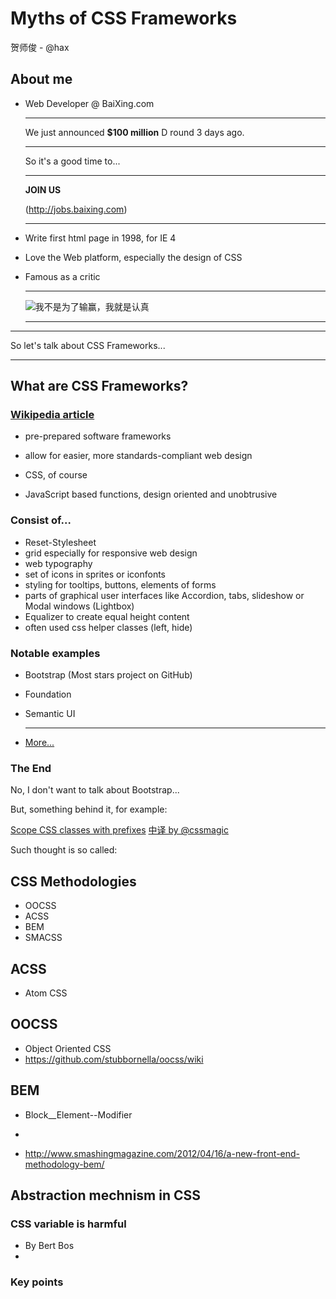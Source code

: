 # Myths of CSS Frameworks

贺师俊 - @hax


## About me

 - Web Developer @ BaiXing.com

   ---
   
   We just announced **$100 million** D round 3 days ago.

   ---
   
   So it's a good time to...
   
   ---

   **JOIN US**

   (http://jobs.baixing.com)

   ---

 - Write first html page in 1998, for IE 4

 - Love the Web platform, especially the design of CSS

 - Famous as a critic

   ---

   ![我不是为了输赢，我就是认真](http://mmbiz.qpic.cn/mmbiz/agEQQ7NdJSNsicF1gEy6wJTlLd5COiac9YeOyn6iazca5icBtsWRxrtlwas0cuKCIMLWibHdNuO5w5R3T3plRzG1oKA/0)

   ---

---

So let's talk about CSS Frameworks...

---


## What are CSS Frameworks?


### [Wikipedia article](http://en.wikipedia.org/wiki/CSS_frameworks)

 - pre-prepared software frameworks

 - allow for easier, more standards-compliant web design

 - CSS, of course

 - JavaScript based functions, design oriented and unobtrusive 

 
### Consist of...

   - Reset-Stylesheet
   - grid especially for responsive web design
   - web typography
   - set of icons in sprites or iconfonts
   - styling for tooltips, buttons, elements of forms
   - parts of graphical user interfaces like Accordion, tabs, slideshow or Modal windows (Lightbox)
   - Equalizer to create equal height content
   - often used css helper classes (left, hide)


### Notable examples

   - Bootstrap (Most stars project on GitHub)
   - Foundation
   - Semantic UI
     
     ---
     
   - [More...](http://usablica.github.io/front-end-frameworks/compare.html)


### The End

  No, I don't want to talk about Bootstrap...

  But, something behind it, for example:

  [Scope CSS classes with prefixes](http://markdotto.com/2012/02/16/scope-css-classes-with-prefixes/) [中译 by @cssmagic](https://github.com/cssmagic/blog/issues/45)

  Such thought is so called:


## CSS Methodologies

 - OOCSS
 - ACSS
 - BEM
 - SMACSS


## ACSS
 
 - Atom CSS

## OOCSS

 - Object Oriented CSS
 - https://github.com/stubbornella/oocss/wiki

## BEM

 - Block__Element--Modifier
 -

 - http://www.smashingmagazine.com/2012/04/16/a-new-front-end-methodology-bem/

## Abstraction mechnism in CSS

### CSS variable is harmful

 - By Bert Bos
 -

### Key points


